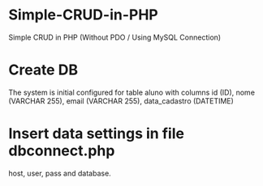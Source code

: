 # Simple-CRUD-in-PHP
Simple CRUD in PHP (Without PDO / Using MySQL Connection)

# Create DB
The system is initial configured for table aluno with columns id (ID), nome (VARCHAR 255), email (VARCHAR 255), data_cadastro (DATETIME)

# Insert data settings in file dbconnect.php
host, user, pass and database.
